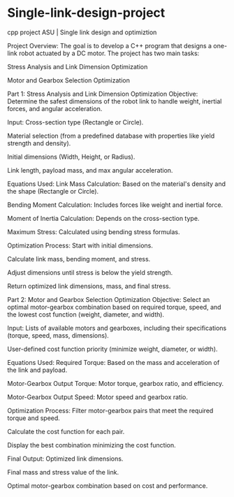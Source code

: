 # Single-link-design-project
cpp project ASU | Single link design and optimiztion 

Project Overview:
The goal is to develop a C++ program that designs a one-link robot actuated by a DC motor. The project has two main tasks:

Stress Analysis and Link Dimension Optimization

Motor and Gearbox Selection Optimization

Part 1: Stress Analysis and Link Dimension Optimization
Objective:
Determine the safest dimensions of the robot link to handle weight, inertial forces, and angular acceleration.

Input:
Cross-section type (Rectangle or Circle).

Material selection (from a predefined database with properties like yield strength and density).

Initial dimensions (Width, Height, or Radius).

Link length, payload mass, and max angular acceleration.

Equations Used:
Link Mass Calculation: Based on the material's density and the shape (Rectangle or Circle).

Bending Moment Calculation: Includes forces like weight and inertial force.

Moment of Inertia Calculation: Depends on the cross-section type.

Maximum Stress: Calculated using bending stress formulas.

Optimization Process:
Start with initial dimensions.

Calculate link mass, bending moment, and stress.

Adjust dimensions until stress is below the yield strength.

Return optimized link dimensions, mass, and final stress.

Part 2: Motor and Gearbox Selection Optimization
Objective:
Select an optimal motor-gearbox combination based on required torque, speed, and the lowest cost function (weight, diameter, and width).

Input:
Lists of available motors and gearboxes, including their specifications (torque, speed, mass, dimensions).

User-defined cost function priority (minimize weight, diameter, or width).

Equations Used:
Required Torque: Based on the mass and acceleration of the link and payload.

Motor-Gearbox Output Torque: Motor torque, gearbox ratio, and efficiency.

Motor-Gearbox Output Speed: Motor speed and gearbox ratio.

Optimization Process:
Filter motor-gearbox pairs that meet the required torque and speed.

Calculate the cost function for each pair.

Display the best combination minimizing the cost function.

Final Output:
Optimized link dimensions.

Final mass and stress value of the link.

Optimal motor-gearbox combination based on cost and performance.
